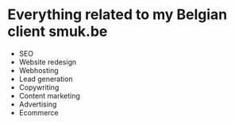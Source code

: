 # Everything related to my Belgian client smuk.be

- SEO
- Website redesign
- Webhosting
- Lead generation
- Copywriting
- Content marketing
- Advertising
- Ecommerce
